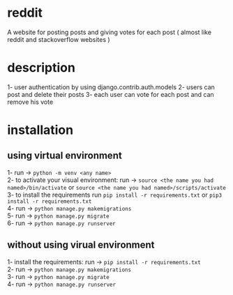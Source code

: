 # reddit

A website for posting posts and giving votes for each post ( almost like reddit and stackoverflow websites )

# description

1- user authentication by using django.contrib.auth.models
2- users can post and delete their posts
3- each user can vote for each post and can remove his vote

# installation

## using virtual environment

1- run -> `python -m venv <any name>` <br/>
2- to activate your visual environment:
run -> `source <the name you had named>/bin/activate` or `source <the name you had named>/scripts/activate`<br/>
3- to install the requirements run `pip install -r requirements.txt` or `pip3 install -r requirements.txt`<br/>
4- run -> `python manage.py makemigrations`<br/>
5- run -> `python manage.py migrate`<br/>
6- run -> `python manage.py runserver`

## without using virual environment

1- install the requirements: run -> `pip install -r requirements.txt `<br/>
2- run -> `python manage.py makemigrations` <br/>
3- run -> `python manage.py migrate`<br/>
4- run -> `python manage.py runserver`<br/>
